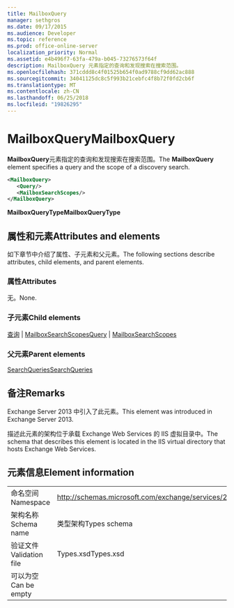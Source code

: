 ```yaml
---
title: MailboxQuery
manager: sethgros
ms.date: 09/17/2015
ms.audience: Developer
ms.topic: reference
ms.prod: office-online-server
localization_priority: Normal
ms.assetid: e4b496f7-63fa-479a-b045-73276573f64f
description: MailboxQuery 元素指定的查询和发现搜索在搜索范围。
ms.openlocfilehash: 371cddd8c4f01525b654f0ad9788cf9dd62ac888
ms.sourcegitcommit: 34041125dc8c5f993b21cebfc4f8b72f0fd2cb6f
ms.translationtype: MT
ms.contentlocale: zh-CN
ms.lasthandoff: 06/25/2018
ms.locfileid: "19826295"
---
```

# <a name="mailboxquery"></a><span data-ttu-id="e64d8-103">MailboxQuery</span><span class="sxs-lookup"><span data-stu-id="e64d8-103">MailboxQuery</span></span>

<span data-ttu-id="e64d8-104">**MailboxQuery**元素指定的查询和发现搜索在搜索范围。</span><span class="sxs-lookup"><span data-stu-id="e64d8-104">The **MailboxQuery** element specifies a query and the scope of a discovery search.</span></span> 
  
```XML
<MailboxQuery>
   <Query/>
   <MailboxSearchScopes/>
</MailboxQuery>
```

<span data-ttu-id="e64d8-105">**MailboxQueryType**</span><span class="sxs-lookup"><span data-stu-id="e64d8-105">**MailboxQueryType**</span></span>

## <a name="attributes-and-elements"></a><span data-ttu-id="e64d8-106">属性和元素</span><span class="sxs-lookup"><span data-stu-id="e64d8-106">Attributes and elements</span></span>

<span data-ttu-id="e64d8-107">如下章节中介绍了属性、子元素和父元素。</span><span class="sxs-lookup"><span data-stu-id="e64d8-107">The following sections describe attributes, child elements, and parent elements.</span></span>
  
### <a name="attributes"></a><span data-ttu-id="e64d8-108">属性</span><span class="sxs-lookup"><span data-stu-id="e64d8-108">Attributes</span></span>

<span data-ttu-id="e64d8-109">无。</span><span class="sxs-lookup"><span data-stu-id="e64d8-109">None.</span></span>
  
### <a name="child-elements"></a><span data-ttu-id="e64d8-110">子元素</span><span class="sxs-lookup"><span data-stu-id="e64d8-110">Child elements</span></span>

<span data-ttu-id="e64d8-111">[查询](query.md) | [MailboxSearchScopes](mailboxsearchscopes.md)</span><span class="sxs-lookup"><span data-stu-id="e64d8-111">[Query](query.md) | [MailboxSearchScopes](mailboxsearchscopes.md)</span></span>
  
### <a name="parent-elements"></a><span data-ttu-id="e64d8-112">父元素</span><span class="sxs-lookup"><span data-stu-id="e64d8-112">Parent elements</span></span>

[<span data-ttu-id="e64d8-113">SearchQueries</span><span class="sxs-lookup"><span data-stu-id="e64d8-113">SearchQueries</span></span>](searchqueries.md)
  
## <a name="remarks"></a><span data-ttu-id="e64d8-114">备注</span><span class="sxs-lookup"><span data-stu-id="e64d8-114">Remarks</span></span>

<span data-ttu-id="e64d8-115">Exchange Server 2013 中引入了此元素。</span><span class="sxs-lookup"><span data-stu-id="e64d8-115">This element was introduced in Exchange Server 2013.</span></span>
  
<span data-ttu-id="e64d8-116">描述此元素的架构位于承载 Exchange Web Services 的 IIS 虚拟目录中。</span><span class="sxs-lookup"><span data-stu-id="e64d8-116">The schema that describes this element is located in the IIS virtual directory that hosts Exchange Web Services.</span></span>
  
## <a name="element-information"></a><span data-ttu-id="e64d8-117">元素信息</span><span class="sxs-lookup"><span data-stu-id="e64d8-117">Element information</span></span>

|||
|:-----|:-----|
|<span data-ttu-id="e64d8-118">命名空间</span><span class="sxs-lookup"><span data-stu-id="e64d8-118">Namespace</span></span>  <br/> |http://schemas.microsoft.com/exchange/services/2006/types  <br/> |
|<span data-ttu-id="e64d8-119">架构名称</span><span class="sxs-lookup"><span data-stu-id="e64d8-119">Schema name</span></span>  <br/> |<span data-ttu-id="e64d8-120">类型架构</span><span class="sxs-lookup"><span data-stu-id="e64d8-120">Types schema</span></span>  <br/> |
|<span data-ttu-id="e64d8-121">验证文件</span><span class="sxs-lookup"><span data-stu-id="e64d8-121">Validation file</span></span>  <br/> |<span data-ttu-id="e64d8-122">Types.xsd</span><span class="sxs-lookup"><span data-stu-id="e64d8-122">Types.xsd</span></span>  <br/> |
|<span data-ttu-id="e64d8-123">可以为空</span><span class="sxs-lookup"><span data-stu-id="e64d8-123">Can be empty</span></span>  <br/> ||
   

